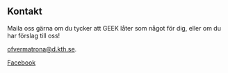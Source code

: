 ## Kontakt

Maila oss gärna om du tycker att GEEK låter som något för dig, eller om du har förslag till oss!

[ofvermatrona@d.kth.se](mailto:ofvermatrona@d.kth.se).

[Facebook](https://www.facebook.com/GEEK.GirlsAtDatasektionen)
